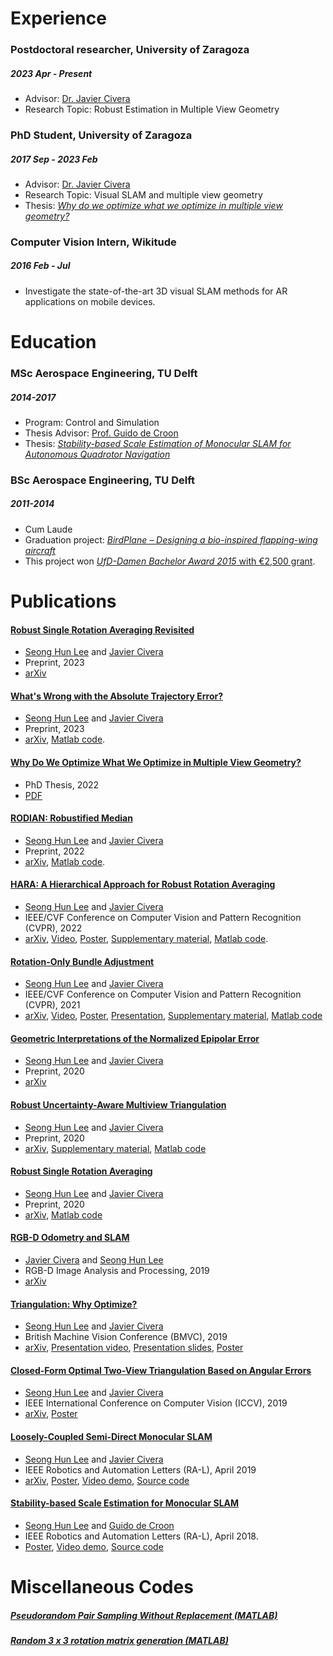 


# Experience
### Postdoctoral researcher, University of Zaragoza
##### 2023 Apr - Present
*    Advisor: [Dr. Javier Civera](http://webdiis.unizar.es/~jcivera/)
*    Research Topic: Robust Estimation in Multiple View Geometry

### PhD Student, University of Zaragoza 
##### 2017 Sep - 2023 Feb
*    Advisor: [Dr. Javier Civera](http://webdiis.unizar.es/~jcivera/)
*    Research Topic: Visual SLAM and multiple view geometry
*    Thesis: [_Why do we optimize what we optimize in multiple view geometry?_](https://github.com/seonghun-lee/seonghun-lee.github.io/blob/master/pdf/_PhD_Thesis__Why_Do_We_Optimize_What_We_Optimize_in_Multiple_View_Geometry_.pdf)

### Computer Vision Intern, Wikitude
##### 2016 Feb - Jul
*    Investigate the state-of-the-art 3D visual SLAM methods for AR applications on mobile devices.

# Education

### MSc Aerospace Engineering, TU Delft
##### 2014-2017
*    Program: Control and Simulation
*    Thesis Advisor: [Prof. Guido de Croon](http://www.bene-guido.eu/wordpress/)
*    Thesis: [_Stability-based Scale Estimation of Monocular SLAM for Autonomous Quadrotor Navigation_](https://repository.tudelft.nl/islandora/object/uuid%3A015f322f-9d86-4717-b2e2-74cf25bfa70c)

### BSc Aerospace Engineering, TU Delft
##### 2011-2014
*    Cum Laude
*    Graduation project: [_BirdPlane – Designing a bio-inspired flapping-wing aircraft_](https://collegerama.tudelft.nl/Mediasite/Play/ebe05db7ddcc4f20a932f2fdbd1732f51d)
*    This project won [_UfD-Damen Bachelor Award 2015_ with €2,500 grant](https://www.delta.tudelft.nl/article/bachelorawards-2015).

# Publications

#### [Robust Single Rotation Averaging Revisited](https://arxiv.org/abs/2309.05388)
*    [Seong Hun Lee](https://seonghun-lee.github.io/) and [Javier Civera](http://webdiis.unizar.es/~jcivera/)
*    Preprint, 2023
*    [arXiv](https://arxiv.org/abs/2309.05388)

#### [What's Wrong with the Absolute Trajectory Error?](https://arxiv.org/abs/2212.05376)
*    [Seong Hun Lee](https://seonghun-lee.github.io/) and [Javier Civera](http://webdiis.unizar.es/~jcivera/)
*    Preprint, 2023
*    [arXiv](https://arxiv.org/abs/2212.05376), [Matlab code](https://github.com/sunghoon031/DTE_DRE).

#### [Why Do We Optimize What We Optimize in Multiple View Geometry?](https://github.com/seonghun-lee/seonghun-lee.github.io/blob/master/pdf/_PhD_Thesis__Why_Do_We_Optimize_What_We_Optimize_in_Multiple_View_Geometry_.pdf)
*    PhD Thesis, 2022
*    [PDF](https://github.com/seonghun-lee/seonghun-lee.github.io/blob/master/pdf/_PhD_Thesis__Why_Do_We_Optimize_What_We_Optimize_in_Multiple_View_Geometry_.pdf)

#### [RODIAN: Robustified Median](https://arxiv.org/abs/2206.02570)
*    [Seong Hun Lee](https://seonghun-lee.github.io/) and [Javier Civera](http://webdiis.unizar.es/~jcivera/)
*    Preprint, 2022
*    [arXiv](https://arxiv.org/abs/2206.02570), [Matlab code](https://github.com/sunghoon031/RODIAN).


#### [HARA: A Hierarchical Approach for Robust Rotation Averaging](https://openaccess.thecvf.com/content/CVPR2022/html/Lee_HARA_A_Hierarchical_Approach_for_Robust_Rotation_Averaging_CVPR_2022_paper.html)
*    [Seong Hun Lee](https://seonghun-lee.github.io/) and [Javier Civera](http://webdiis.unizar.es/~jcivera/)
*    IEEE/CVF Conference on Computer Vision and Pattern Recognition (CVPR), 2022
*    [arXiv](https://arxiv.org/abs/2111.08831), [Video](https://www.youtube.com/watch?v=oAR-LMStRS4), [Poster](https://github.com/seonghun-lee/seonghun-lee.github.io/blob/master/pdf/cvpr22_poster_template.pdf), [Supplementary material](https://github.com/seonghun-lee/seonghun-lee.github.io/blob/master/pdf/SupplementaryMaterial_HARA_A_Hierarchical_Approach_for_Robust_Rotation_Averaging.pdf), [Matlab code](https://github.com/sunghoon031/HARA).

#### [Rotation-Only Bundle Adjustment](https://openaccess.thecvf.com/content/CVPR2021/html/Lee_Rotation-Only_Bundle_Adjustment_CVPR_2021_paper.html)
*    [Seong Hun Lee](https://seonghun-lee.github.io/) and [Javier Civera](http://webdiis.unizar.es/~jcivera/)
*    IEEE/CVF Conference on Computer Vision and Pattern Recognition (CVPR), 2021
*    [arXiv](https://arxiv.org/abs/2011.11724), [Video](https://www.youtube.com/watch?v=JXnEwXwVKus), [Poster](https://github.com/seonghun-lee/seonghun-lee.github.io/blob/master/pdf/cvpr2021_poster.pdf), [Presentation](https://github.com/seonghun-lee/seonghun-lee.github.io/blob/master/pdf/cvpr2021_presentation.pdf), [Supplementary material](pdf/SupplementaryMaterial_RotationOnlyBundleAdjustment.pdf), [Matlab code](https://github.com/sunghoon031/ROBA)

#### [Geometric Interpretations of the Normalized Epipolar Error](https://arxiv.org/abs/2008.01254)
*    [Seong Hun Lee](https://seonghun-lee.github.io/) and [Javier Civera](http://webdiis.unizar.es/~jcivera/)
*    Preprint, 2020
*    [arXiv](https://arxiv.org/abs/2008.01254)

#### [Robust Uncertainty-Aware Multiview Triangulation](https://arxiv.org/abs/2008.01258)
*    [Seong Hun Lee](https://seonghun-lee.github.io/) and [Javier Civera](http://webdiis.unizar.es/~jcivera/)
*    Preprint, 2020
*    [arXiv](https://arxiv.org/abs/2008.01258), [Supplementary material](pdf/SupplementaryMaterial_RobustUncertaintyAwareMultiviewTriangulation.pdf), [Matlab code](https://github.com/sunghoon031/RobustUncertaintyAwareMultiviewTriangulation)

#### [Robust Single Rotation Averaging](http://arxiv.org/abs/2004.00732)
*    [Seong Hun Lee](https://seonghun-lee.github.io/) and [Javier Civera](http://webdiis.unizar.es/~jcivera/)
*    Preprint, 2020
*    [arXiv](http://arxiv.org/abs/2004.00732), [Matlab code](https://github.com/sunghoon031/RobustSingleRotationAveraging)

#### [RGB-D Odometry and SLAM](https://link.springer.com/chapter/10.1007/978-3-030-28603-3_6)
*    [Javier Civera](http://webdiis.unizar.es/~jcivera/) and [Seong Hun Lee](https://seonghun-lee.github.io/)
*    RGB-D Image Analysis and Processing, 2019
*    [arXiv](https://arxiv.org/abs/2001.06875)


#### [Triangulation: Why Optimize?](https://bmvc2019.org/wp-content/uploads/papers/0331-paper.pdf)
*    [Seong Hun Lee](https://seonghun-lee.github.io/) and [Javier Civera](http://webdiis.unizar.es/~jcivera/)
*    British Machine Vision Conference (BMVC), 2019
*    [arXiv](https://arxiv.org/abs/1907.11917), [Presentation video](https://youtu.be/K-d4EDQCpHk?t=10),  [Presentation slides](pdf/TriangulationWhyOptimizePresentation.pdf), [Poster](pdf/bmvc2019_poster.pdf)

#### [Closed-Form Optimal Two-View Triangulation Based on Angular Errors](http://openaccess.thecvf.com/content_ICCV_2019/html/Lee_Closed-Form_Optimal_Two-View_Triangulation_Based_on_Angular_Errors_ICCV_2019_paper.html)
*    [Seong Hun Lee](https://seonghun-lee.github.io/) and [Javier Civera](http://webdiis.unizar.es/~jcivera/)
*    IEEE International Conference on Computer Vision (ICCV), 2019
*    [arXiv](https://arxiv.org/abs/1903.09115), [Poster](pdf/iccv2019_poster.pdf)

#### [Loosely-Coupled Semi-Direct Monocular SLAM](https://ieeexplore.ieee.org/document/8584894)
*    [Seong Hun Lee](https://seonghun-lee.github.io/) and [Javier Civera](http://webdiis.unizar.es/~jcivera/)
*    IEEE Robotics and Automation Letters (RA-L), April 2019
*    [arXiv](https://arxiv.org/abs/1807.10073), [Poster](pdf/icra2019_poster.pdf), [Video demo](https://youtu.be/j7WnU7ZpZ8c), [Source code](https://github.com/sunghoon031/LCSD_SLAM)

#### [Stability-based Scale Estimation for Monocular SLAM](https://ieeexplore.ieee.org/document/8246525/)
*    [Seong Hun Lee](https://seonghun-lee.github.io/) and [Guido de Croon](http://www.bene-guido.eu/wordpress/)
*    IEEE Robotics and Automation Letters (RA-L), April 2018. 
*    [Poster](pdf/icra2018_poster.pdf), [Video demo](https://www.youtube.com/playlist?list=PL_KSX9GOn2P8WK44QH_pIZuRbLFrMFiAP), [Source code](https://github.com/sunghoon031/stability_scale)


# Miscellaneous Codes
#####  [Pseudorandom Pair Sampling Without Replacement (MATLAB)](https://nl.mathworks.com/matlabcentral/fileexchange/75407-pseudorandom-pair-sampling-without-replacement) 

##### [Random 3 x 3 rotation matrix generation (MATLAB)](https://nl.mathworks.com/matlabcentral/fileexchange/132613-randomrotationmatrix)



<!--

---
layout: default
---

# "Text can be **bold**, _italic_, or ~~strikethrough~~.

[Link to another page](./another-page.html).

There should be whitespace between paragraphs.

There should be whitespace between paragraphs. We recommend including a README, or a file with information about your project.

# Header 1

This is a normal paragraph following a header. GitHub is a code hosting platform for version control and collaboration. It lets you and others work together on projects from anywhere.

## Header 2

> This is a blockquote following a header.
>
> When something is important enough, you do it even if the odds are not in your favor.

### Header 3

```js
// Javascript code with syntax highlighting.
var fun = function lang(l) {
  dateformat.i18n = require('./lang/' + l)
  return true;
}
```

```ruby
# Ruby code with syntax highlighting
GitHubPages::Dependencies.gems.each do |gem, version|
  s.add_dependency(gem, "= #{version}")
end
```

#### Header 4

*   This is an unordered list following a header.
*   This is an unordered list following a header.
*   This is an unordered list following a header.

##### Header 5

1.  This is an ordered list following a header.
2.  This is an ordered list following a header.
3.  This is an ordered list following a header.

###### Header 6

| head1        | head two          | three |
|:-------------|:------------------|:------|
| ok           | good swedish fish | nice  |
| out of stock | good and plenty   | nice  |
| ok           | good `oreos`      | hmm   |
| ok           | good `zoute` drop | yumm  |

### There's a horizontal rule below this.

* * *

### Here is an unordered list:

*   Item foo
*   Item bar
*   Item baz
*   Item zip

### And an ordered list:

1.  Item one
1.  Item two
1.  Item three
1.  Item four

### And a nested list:

- level 1 item
  - level 2 item
  - level 2 item
    - level 3 item
    - level 3 item
- level 1 item
  - level 2 item
  - level 2 item
  - level 2 item
- level 1 item
  - level 2 item
  - level 2 item
- level 1 item

### Small image

![Octocat](https://assets-cdn.github.com/images/icons/emoji/octocat.png)

### Large image

![Branching](https://guides.github.com/activities/hello-world/branching.png)


### Definition lists can be used with HTML syntax.

<dl>
<dt>Name</dt>
<dd>Godzilla</dd>
<dt>Born</dt>
<dd>1952</dd>
<dt>Birthplace</dt>
<dd>Japan</dd>
<dt>Color</dt>
<dd>Green</dd>
</dl>

```
Long, single-line code blocks should not wrap. They should horizontally scroll if they are too long. This line should be long enough to demonstrate this.
```

```
The final element.
```
-->
